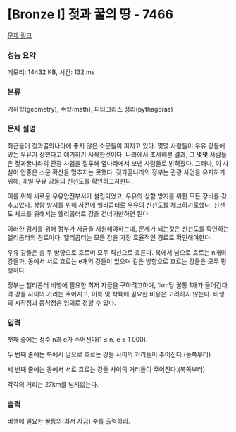 # [Bronze I] 젖과 꿀의 땅 - 7466 

[문제 링크](https://www.acmicpc.net/problem/7466) 

### 성능 요약

메모리: 14432 KB, 시간: 132 ms

### 분류

기하학(geometry), 수학(math), 피타고라스 정리(pythagoras)

### 문제 설명

<p>최근들어 젖과꿀의나라에 좋지 않은 소문들이 퍼지고 있다. 몇몇 사람들이 우유 강들에 있는 우유가 상했다고 얘기하기 시작한것이다. 나라에서 조사해본 결과, 그 몇몇 사람들은 젖과꿀나라의 관광 사업을 질투해 옆나라에서 보낸 사람들로 밝혀졌다. 그러나, 이 사실이 안좋은 소문 확산을 멈추지는 못했다. 젖과꿀나라의 정부는 관광 사업을 유지하기 위해, 매일 우유 강들의 신선도를 확인하고자한다.</p>

<p>이를 위해 새로운 우유안전부서가 설립되었고, 우유의 상함 방지를 위한 모든 장비를 갖추고있다. 상함 방지를 위해 사전에 헬리콥터로 우유의 신선도를 체크하기로했다. 신선도 체크를 위해서는 헬리콥터로 강을 건너기만하면 된다.</p>

<p>이러한 검사를 위해 정부가 자금을 지원해야하는데, 문제가 되는것은 신선도를 확인하는 헬리콥터의 경로이다. 헬리콥터는 모든 강을 가장 효율적인 경로로 확인해야한다.</p>

<p>우유 강들은 총 두 방향으로 흐르며 모두 직선으로 흐른다. 북에서 남으로 흐르는 n개의 강들과, 동에서 서로 흐르는 e개의 강들이 있으며 같은 방향으로 흐르는 강들은 모두 평행하다.</p>

<p>정부는 헬리콥터 비행에 필요한 최저 자금을 구하려고하며, 1km당 꿀통 1개가 들어간다. 각 강들 사이의 거리는 주어지고, 이륙 및 착륙에 필요한 비용은 고려하지 않는다. 비행의 시작점과 종착점은 임의로 정할 수 있다.</p>

### 입력 

 <p>첫째 줄에는 정수 n과 e가 주어진다(1 ≤ n, e ≤ 1 000).</p>

<p>두 번째 줄에는 북에서 남으로 흐르는 강들 사이의 거리들이 주어진다.(동쪽부터)</p>

<p>세 번째 줄에는 동에서 서로 흐르는 강들 사이의 거리들이 주어진다.(북쪽부터)</p>

<p>각각의 거리는 27km를 넘지않는다.</p>

### 출력 

 <p>비행에 필요한 꿀통의(최저 자금) 수를 출력하라.</p>

